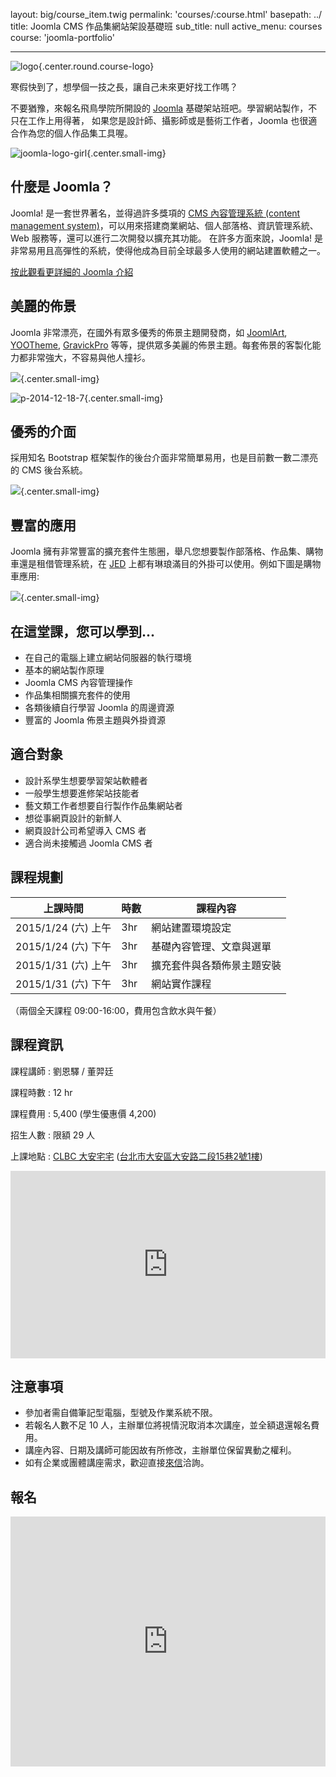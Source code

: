 layout: big/course_item.twig
permalink: 'courses/:course.html'
basepath: ../
title: Joomla CMS 作品集網站架設基礎班
sub_title: null
active_menu: courses
course: 'joomla-portfolio'

---

![logo](https://cloud.githubusercontent.com/assets/1639206/5488441/d3ac18ca-86f8-11e4-97e2-0df70669c120.jpg){.center.round.course-logo}

寒假快到了，想學個一技之長，讓自己未來更好找工作嗎？ 

不要猶豫，來報名飛鳥學院所開設的 [Joomla](http://asika.windspeaker.co/post/3478-what-is-joomla) 基礎架站班吧。學習網站製作，不只在工作上用得著，
如果您是設計師、攝影師或是藝術工作者，Joomla 也很適合作為您的個人作品集工具喔。

![joomla-logo-girl](https://cloud.githubusercontent.com/assets/1639206/5489440/5513a530-8704-11e4-9907-06954ef6b448.jpg){.center.small-img}

## 什麼是 Joomla？

Joomla! 是一套世界著名，並得過許多獎項的 [CMS 內容管理系統 (content management system)](http://minur.co/9ku)，可以用來搭建商業網站、個人部落格、資訊管理系統、Web 服務等，還可以進行二次開發以擴充其功能。
在許多方面來說，Joomla! 是非常易用且高彈性的系統，使得他成為目前全球最多人使用的網站建置軟體之一。

[按此觀看更詳細的 Joomla 介紹](http://asika.windspeaker.co/post/3478-what-is-joomla)

## 美麗的佈景

Joomla 非常漂亮，在國外有眾多優秀的佈景主題開發商，如 [JoomlArt](http://www.joomlart.com/joomla/templates), [YOOTheme](http://yootheme.com/demo/joomla/stage), 
[GravickPro](https://www.gavick.com/joomla-templates) 等等，提供眾多美麗的佈景主題。每套佈景的客製化能力都非常強大，不容易與他人撞衫。

![](https://cloud.githubusercontent.com/assets/1639206/5488988/ce7a87d6-86ff-11e4-92b7-79f29a3e10ce.jpg){.center.small-img}

![p-2014-12-18-7](https://cloud.githubusercontent.com/assets/1639206/5489251/5ad593cc-8702-11e4-961b-320ef6e44be5.jpg){.center.small-img}


## 優秀的介面

採用知名 Bootstrap 框架製作的後台介面非常簡單易用，也是目前數一數二漂亮的 CMS 後台系統。

![](https://cloud.githubusercontent.com/assets/1639206/5489215/f6a3fc9a-8701-11e4-82a3-c05eb5ac2da8.jpg){.center.small-img}

## 豐富的應用

Joomla 擁有非常豐富的擴充套件生態圈，舉凡您想要製作部落格、作品集、購物車還是租借管理系統，在 [JED](http://extensions.joomla.org/) 
上都有琳琅滿目的外掛可以使用。例如下圖是購物車應用:

![](https://www.gavick.com/images/preview/instyle.jpg){.center.small-img}

## 在這堂課，您可以學到...

- 在自己的電腦上建立網站伺服器的執行環境
- 基本的網站製作原理
- Joomla CMS 內容管理操作
- 作品集相關擴充套件的使用
- 各類後續自行學習 Joomla 的周邊資源
- 豐富的 Joomla 佈景主題與外掛資源

## 適合對象

- 設計系學生想要學習架站軟體者
- 一般學生想要進修架站技能者
- 藝文類工作者想要自行製作作品集網站者
- 想從事網頁設計的新鮮人
- 網頁設計公司希望導入 CMS 者
- 適合尚未接觸過 Joomla CMS 者

## 課程規劃

| 上課時間 | 時數 | 課程內容 |
| ------- | --- | ------- |
| 2015/1/24 (六) 上午 | 3hr | 網站建置環境設定 |
| 2015/1/24 (六) 下午 | 3hr | 基礎內容管理、文章與選單 |
| 2015/1/31 (六) 上午 | 3hr | 擴充套件與各類佈景主題安裝 |
| 2015/1/31 (六) 下午 | 3hr | 網站實作課程 |

（兩個全天課程 09:00-16:00，費用包含飲水與午餐）

## 課程資訊

課程講師
:    劉恩驛 / 董羿廷

課程時數
:    12 hr

課程費用
:    5,400 (學生優惠價 4,200)

招生人數
:    限額 29 人

上課地點
:    [CLBC 大安宅宅](http://clbc.tw/daanhouse/) ([台北市大安區大安路二段15巷2號1樓](https://goo.gl/maps/ui2G9))

<iframe src="https://www.google.com/maps/embed?pb=!1m18!1m12!1m3!1d3615.051711473989!2d121.54631560000001!3d25.032319100000002!2m3!1f0!2f0!3f0!3m2!1i1024!2i768!4f13.1!3m3!1m2!1s0x3442abd2e5fc5811%3A0x1021e98e6e0c2916!2zMTA25Y-w5YyX5biC5aSn5a6J5Y2A5aSn5a6J6Lev5LqM5q61MTXlt7cyLTHomZ8!5e0!3m2!1szh-TW!2stw!4v1418912946265" width="100%" height="300" frameborder="0" style="border:0"></iframe>

## 注意事項

- 參加者需自備筆記型電腦，型號及作業系統不限。
- 若報名人數不足 10 人，主辦單位將視情況取消本次講座，並全額退還報名費用。
- 講座內容、日期及講師可能因故有所修改，主辦單位保留異動之權利。
- 如有企業或團體講座需求，歡迎直接[來信](../contact)洽詢。

## 報名

<iframe title= "Accupass 報名表"  marginwidth="0" marginheight="0" frameborder="0" border="0" scrolling="no" src="http://www.accupass.com/event/shareregister/1412181458334201943090" width="100%" height="400px" ></iframe>
